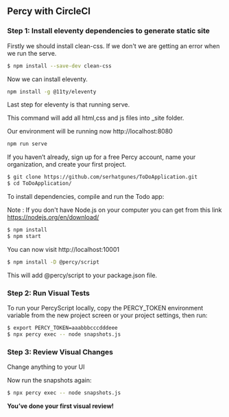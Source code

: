 ## Percy with CircleCI

### Step 1: Install eleventy dependencies to generate static site

Firstly we should install clean-css. If we don't we are getting an error when we run the serve.
```bash
$ npm install --save-dev clean-css 
```

Now we can install eleventy. 
```bash
npm install -g @11ty/eleventy
```

Last step for eleventy is that running serve.

This command will add all html,css and js files into _site folder.

Our environment will be running now http://localhost:8080
```bash
npm run serve
```




















If you haven’t already, sign up for a free Percy account, name your organization, and create your first project.
```bash
$ git clone https://github.com/serhatgunes/ToDoApplication.git
$ cd ToDoApplication/
```

To install dependencies, compile and run the Todo app:

Note : If you don't have Node.js on your computer you can get from this link
https://nodejs.org/en/download/

```bash
$ npm install
$ npm start
```
You can now visit http://localhost:10001

```bash
$ npm install -D @percy/script
```
This will add @percy/script to your package.json file.

### Step 2: Run Visual Tests

To run your PercyScript locally, copy the PERCY_TOKEN environment variable from the new project screen or your project settings, then run:

```bash
$ export PERCY_TOKEN=aaabbbcccdddeee
$ npx percy exec -- node snapshots.js
```

### Step 3: Review Visual Changes

Change anything to your UI

Now run the snapshots again:

```bash
$ npx percy exec -- node snapshots.js
```

**You’ve done your first visual review!**

